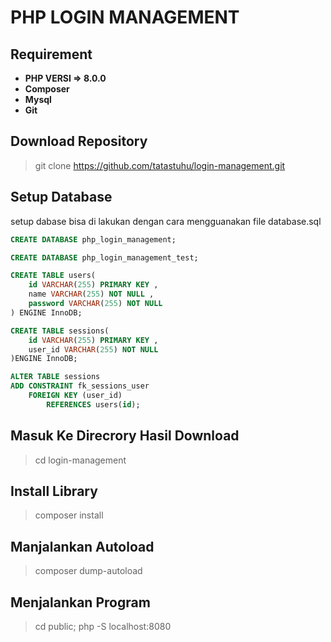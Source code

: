 # PHP LOGIN MANAGEMENT
## Requirement
* **PHP VERSI => 8.0.0**
* **Composer**
* **Mysql**
* **Git**
## Download Repository
> git clone  https://github.com/tatastuhu/login-management.git
## Setup Database
setup dabase bisa di lakukan dengan cara mengguanakan file database.sql
```sql
CREATE DATABASE php_login_management;

CREATE DATABASE php_login_management_test;

CREATE TABLE users(
    id VARCHAR(255) PRIMARY KEY ,
    name VARCHAR(255) NOT NULL ,
    password VARCHAR(255) NOT NULL
) ENGINE InnoDB;

CREATE TABLE sessions(
    id VARCHAR(255) PRIMARY KEY ,
    user_id VARCHAR(255) NOT NULL
)ENGINE InnoDB;

ALTER TABLE sessions
ADD CONSTRAINT fk_sessions_user
    FOREIGN KEY (user_id)
        REFERENCES users(id);
```
## Masuk Ke Direcrory Hasil Download
> cd login-management
## Install Library
> composer install 
## Manjalankan Autoload
> composer dump-autoload 
## Menjalankan Program
> cd public; php -S localhost:8080 
